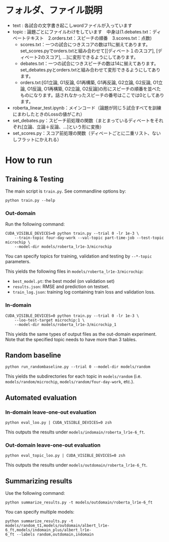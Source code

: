 # フォルダ、ファイル説明

- text : 各試合の文字書き起こしwordファイルが入っています
- topic : 論題ごとにファイルわけをしています　中身は(1.debates.txt：ディベートテキスト　2.orders.txt：スピーチの順番　3.scores.txt：点数)
    - scores.txt：一つの試合につきスコアの数は11に揃えてあります。set_scores.pyでorders.txtと組み合わせて[[ディベート１のスコア], [ディベート2のスコア], ...]に変形できるようにしてあります。
    - debates.txt：一つの試合につきスピーチの数は14に揃えてあります。set_debates.pyとorders.txtと組み合わせて変形できるようにしてあります。
    - orders.txt:[G1立論, G1反論, G1再構築, G1再反論, G2立論, G2反論, O1立論, O1反論, O1再構築, O2立論, O2反論]の形にスピーチの順番を並べたものになります。話されなかったスピーチの番号はここでは0としてあります。
- roberta_linear_test.ipynb：メインコード（論題が同じ５試合すべてを訓練にまわしたときのLossの値がこれ）
- set_debates.py：スピーチ前処理の関数（まとまっているディベートをそれぞれ[立論、立論＋反論、...]という形に変換）
- set_scores.py：スコア前処理の関数（ディベートごとに二重リスト、ないしフラットにかえれる）

# How to run

## Training & Testing

The main script is `train.py`.
See commandline options by:

```
python train.py --help
```


### Out-domain

Run the following command:

```
CUDA_VISIBLE_DEVICES=0 python train.py --trial 0 -lr 1e-3 \
    --train-topic four-day-work --val-topic part-time-job --test-topic microchip \
    --model-dir models/roberta_lr1e-3/microchip
```

You can specify topics for training, validation and testing by `--*-topic` parameters.

This yields the following files in `models/roberta_lr1e-3/microchip`:

- `best_model.pt`: the best model (on validation set)
- `results.json`: RMSE and prediction on testset.
- `train_log.json`: training log containing train loss and validation loss.


### In-domain

```
CUDA_VISIBLE_DEVICES=0 python train.py --trial 0 -lr 1e-3 \
    --loo-test-target microchip:1 \
    --model-dir models/roberta_lr1e-3/microchip_1
```

This yields the same types of output files as the out-domain experiment.
Note that the specified topic needs to have more than 3 tables.

## Random baseline

```
python run_randombaseline.py --trial 0 --model-dir models/random
```

This yields the subdirectories for each topic in `models/random` (i.e. `models/random/microchip`, `models/random/four-day-work`, etc.).

## Automated evaluation
### In-domain leave-one-out evaluation

```
python eval_loo.py | CUDA_VISIBLE_DEVICES=0 zsh
```

This outputs the results under `models/indomain/roberta_lr1e-6_ft`.

### Out-domain leave-one-out evaluation

```
python eval_topic_loo.py | CUDA_VISIBLE_DEVICES=0 zsh
```

This outputs the results under `models/outdomain/roberta_lr1e-6_ft`.

## Summarizing results

Use the following command:

```
python summarize_results.py -t models/outdomain/roberta_lr1e-6_ft
```

You can specify multiple models:

```
python summarize_results.py -t models/random_t1,models/outdomain/albert_lr1e-6_ft,models/indomain_plus/albert_lr1e-
6_ft --labels random,outdomain,indomain
```